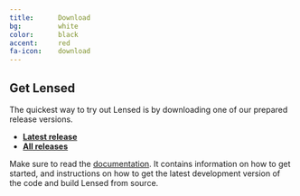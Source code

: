 ```yaml
---
title:      Download
bg:         white
color:      black
accent:     red
fa-icon:    download
---
```


## Get Lensed

The quickest way to try out Lensed is by downloading one of our prepared
release versions.

<ul class="downloads">
    <li><a href="https://github.com/glenco/lensed/releases/latest">
        <i class="fa fa-file-archive-o"></i>
        <strong>Latest release</strong>
    </a></li>
    <li><a href="https://github.com/glenco/lensed/releases">
        <i class="fa fa-ellipsis-h"></i>
        <strong>All releases</strong>
    </a></li>
</ul>

Make sure to read the [documentation](#documentation). It contains information
on how to get started, and instructions on how to get the latest development
version of the code and build Lensed from source.

